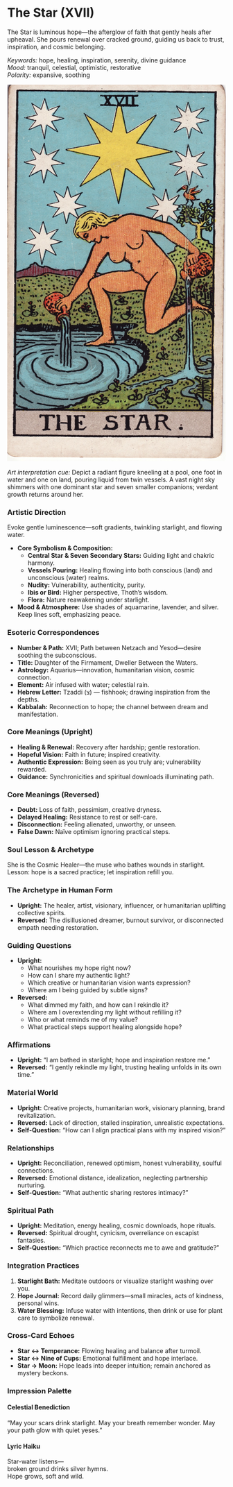 # The Star (XVII)

The Star is luminous hope—the afterglow of faith that gently heals after upheaval. She pours renewal over cracked ground, guiding us back to trust, inspiration, and cosmic belonging.

*Keywords:* hope, healing, inspiration, serenity, divine guidance  
*Mood:* tranquil, celestial, optimistic, restorative  
*Polarity:* expansive, soothing

![The Star](17_star.jpg)

*Art interpretation cue:* Depict a radiant figure kneeling at a pool, one foot in water and one on land, pouring liquid from twin vessels. A vast night sky shimmers with one dominant star and seven smaller companions; verdant growth returns around her.

### Artistic Direction

Evoke gentle luminescence—soft gradients, twinkling starlight, and flowing water.

*   **Core Symbolism & Composition:**
    *   **Central Star & Seven Secondary Stars:** Guiding light and chakric harmony.  
    *   **Vessels Pouring:** Healing flowing into both conscious (land) and unconscious (water) realms.  
    *   **Nudity:** Vulnerability, authenticity, purity.  
    *   **Ibis or Bird:** Higher perspective, Thoth’s wisdom.  
    *   **Flora:** Nature reawakening under starlight.
*   **Mood & Atmosphere:**
    Use shades of aquamarine, lavender, and silver. Keep lines soft, emphasizing peace.

### Esoteric Correspondences

*   **Number & Path:** XVII; Path between Netzach and Yesod—desire soothing the subconscious.  
*   **Title:** Daughter of the Firmament, Dweller Between the Waters.  
*   **Astrology:** Aquarius—innovation, humanitarian vision, cosmic connection.  
*   **Element:** Air infused with water; celestial rain.  
*   **Hebrew Letter:** Tzaddi (צ) — fishhook; drawing inspiration from the depths.  
*   **Kabbalah:** Reconnection to hope; the channel between dream and manifestation.

### Core Meanings (Upright)

*   **Healing & Renewal:** Recovery after hardship; gentle restoration.  
*   **Hopeful Vision:** Faith in future; inspired creativity.  
*   **Authentic Expression:** Being seen as you truly are; vulnerability rewarded.  
*   **Guidance:** Synchronicities and spiritual downloads illuminating path.

### Core Meanings (Reversed)

*   **Doubt:** Loss of faith, pessimism, creative dryness.  
*   **Delayed Healing:** Resistance to rest or self-care.  
*   **Disconnection:** Feeling alienated, unworthy, or unseen.  
*   **False Dawn:** Naïve optimism ignoring practical steps.

### Soul Lesson & Archetype

She is the Cosmic Healer—the muse who bathes wounds in starlight. Lesson: hope is a sacred practice; let inspiration refill you.

### The Archetype in Human Form

*   **Upright:** The healer, artist, visionary, influencer, or humanitarian uplifting collective spirits.  
*   **Reversed:** The disillusioned dreamer, burnout survivor, or disconnected empath needing restoration.

### Guiding Questions

*   **Upright:**
    *   What nourishes my hope right now?  
    *   How can I share my authentic light?  
    *   Which creative or humanitarian vision wants expression?  
    *   Where am I being guided by subtle signs?
*   **Reversed:**
    *   What dimmed my faith, and how can I rekindle it?  
    *   Where am I overextending my light without refilling it?  
    *   Who or what reminds me of my value?  
    *   What practical steps support healing alongside hope?

### Affirmations

*   **Upright:** “I am bathed in starlight; hope and inspiration restore me.”  
*   **Reversed:** “I gently rekindle my light, trusting healing unfolds in its own time.”

### Material World

*   **Upright:** Creative projects, humanitarian work, visionary planning, brand revitalization.  
*   **Reversed:** Lack of direction, stalled inspiration, unrealistic expectations.  
*   **Self-Question:** “How can I align practical plans with my inspired vision?”

### Relationships

*   **Upright:** Reconciliation, renewed optimism, honest vulnerability, soulful connections.  
*   **Reversed:** Emotional distance, idealization, neglecting partnership nurturing.  
*   **Self-Question:** “What authentic sharing restores intimacy?”

### Spiritual Path

*   **Upright:** Meditation, energy healing, cosmic downloads, hope rituals.  
*   **Reversed:** Spiritual drought, cynicism, overreliance on escapist fantasies.  
*   **Self-Question:** “Which practice reconnects me to awe and gratitude?”

### Integration Practices

1.  **Starlight Bath:** Meditate outdoors or visualize starlight washing over you.  
2.  **Hope Journal:** Record daily glimmers—small miracles, acts of kindness, personal wins.  
3.  **Water Blessing:** Infuse water with intentions, then drink or use for plant care to symbolize renewal.

### Cross-Card Echoes

*   **Star ↔ Temperance:** Flowing healing and balance after turmoil.  
*   **Star ↔ Nine of Cups:** Emotional fulfillment and hope interlace.  
*   **Star → Moon:** Hope leads into deeper intuition; remain anchored as mystery beckons.

### Impression Palette

#### Celestial Benediction

“May your scars drink starlight. May your breath remember wonder. May your path glow with quiet yeses.”

#### Lyric Haiku

Star-water listens—  
broken ground drinks silver hymns.  
Hope grows, soft and wild.
